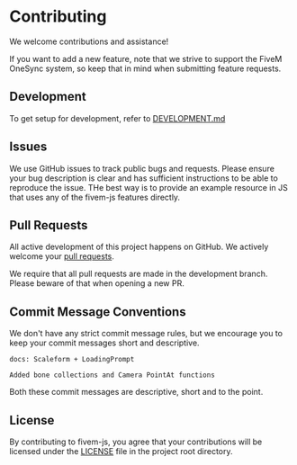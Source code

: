 # Contributing

We welcome contributions and assistance! 

If you want to add a new feature, note that we strive to support the FiveM OneSync system, so keep that in mind when submitting feature requests.

## Development

To get setup for development, refer to [DEVELOPMENT.md](./DEVELOPMENT.md)

## Issues

We use GitHub issues to track public bugs and requests. Please ensure your bug description is clear and has sufficient instructions to be able to reproduce the issue. THe best way is to provide an example resource in JS that uses any of the fivem-js features directly.

## Pull Requests

All active development of this project happens on GitHub. We actively welcome your [pull requests](https://help.github.com/articles/creating-a-pull-request).

We require that all pull requests are made in the development branch. Please beware of that when opening a new PR.

## Commit Message Conventions

We don't have any strict commit message rules, but we encourage you to keep your commit messages short and descriptive.

```
docs: Scaleform + LoadingPrompt
```
```
Added bone collections and Camera PointAt functions
```

Both these commit messages are descriptive, short and to the point.


## License

By contributing to fivem-js, you agree that your contributions will be licensed under the [LICENSE](./LICENSE) file in the project root directory.